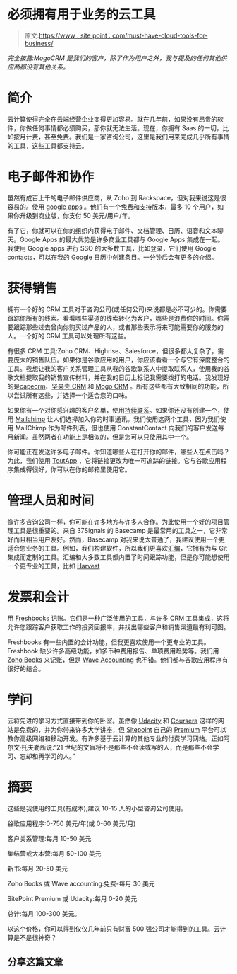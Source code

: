 # 必须拥有用于业务的云工具

> 原文:[https://www . site point . com/must-have-cloud-tools-for-business/](https://www.sitepoint.com/must-have-cloud-tools-for-business/)

*完全披露:MogoCRM 是我们的客户，除了作为用户之外，我与提及的任何其他供应商都没有其他关系。*

# **简介**

云计算使得完全在云端经营企业变得更加容易。就在几年前，如果没有昂贵的软件，你做任何事情都必须购买，那你就无法生活。现在，你拥有 Saas 的一切，比如按月计费，甚至免费。我们是一家咨询公司，这里是我们用来完成几乎所有事情的工具，这些工具都支持云。

# 电子邮件和协作

虽然有成百上千的电子邮件供应商，从 Zoho 到 Rackspace，但对我来说这是很容易的。使用 [google apps](http://www.google.com/enterprise/apps/business/) 。他们有一个[免费和支持版本](http://www.google.com/apps/intl/en/group/index.html)，最多 10 个用户，如果你升级到商业版，你支付 50 美元/用户/年。

有了它，你就可以在你的组织内获得电子邮件、文档管理、日历、语音和文本聊天。Google Apps 的最大优势是许多商业工具都与 Google Apps 集成在一起。我使用 Google apps 进行 SSO 的大多数工具，比如登录，它们使用 Google contacts，可以在我的 Google 日历中创建条目。一分钟后会有更多的介绍。

# 获得销售

拥有一个好的 CRM 工具对于咨询公司(或任何公司)来说都是必不可少的。你需要跟踪你所有的线索。看看哪些渠道的线索转化为客户，哪些是浪费你的时间。你需要跟踪那些过去曾向你购买过产品的人，或者那些表示将来可能需要你的服务的人。一个好的 CRM 工具可以处理所有这些。

有很多 CRM 工具:Zoho CRM、Highrise、Salesforce，但很多都太复杂了，需要庞大的销售队伍。如果你是谷歌应用的用户，你应该看看一个与它有深度整合的工具。我想让我的客户关系管理工具从我的谷歌联系人中提取联系人，使用我的谷歌文档提取我的销售宣传材料，并在我的日历上标记我需要拨打的电话。我发现好的是[capecrm](http://capsulecrm.com)、[坚果壳 CRM](http://www.nutshell.com) 和 [Mogo CRM](http://www.mogocrm.com) 。所有这些都有大致相同的功能，所以尝试所有这些，并选择一个适合您的口味。

如果你有一个对你感兴趣的客户名单，使用[持续联系](http://www.constantcontact.com)。如果你还没有创建一个，使用 [Mailchimp](http://www.mailchimp.com) 让人们选择加入你的时事通讯。我们使用这两个工具，因为我们使用 MailChimp 作为邮件列表，但也使用 ConstantContact 向我们的客户发送每月新闻。虽然两者在功能上是相似的，但是您可以只使用其中一个。

你可能正在发送许多电子邮件。你知道哪些人在打开你的邮件，哪些人在点击吗？为此，我们使用 [ToutApp](http://www.toutapp.com) ，它将链接更改为唯一可追踪的链接。它与谷歌应用程序集成得很好，你可以在你的邮箱里使用它。

# 管理人员和时间

像许多咨询公司一样，你可能在许多地方与许多人合作。为此使用一个好的项目管理工具是很重要的。来自 37Signals 的 Basecamp 是最常用的工具之一，它非常好而且相当用户友好。然而，Basecamp 对我来说太普通了，我建议使用一个更适合您业务的工具。例如，我们构建软件，所以我们更喜欢[汇编](http://assembla.com)，它拥有为与 Git 集成而定制的工具。汇编和大多数工具都内置了时间跟踪功能，但是你可能想使用一个更专业的工具，比如 [Harvest](http://www.getharvest.com/)

# 发票和会计

用 [Freshbooks](http://www.freshbooks.com/) 记账。它们是一种广泛使用的工具，与许多 CRM 工具集成，这将允许您跟踪客户获取工作的投资回报率，并找出哪些客户和销售渠道最有利可图。

Freshbooks 有一些内置的会计功能，但我更喜欢使用一个更专业的工具。Freshbook 缺少许多高级功能，如多币种费用报告、单项费用趋势等。我们用 [Zoho Books](http://books.zoho.com/) 来记账，但是 [Wave Accounting](http://waveaccounting.com/) 也不错。他们都与谷歌应用程序有很好的结合。

# 学问

云将先进的学习方式直接带到你的卧室。虽然像 [Udacity](https://www.udacity.com/) 和 [Coursera](https://www.coursera.org/) 这样的网站是免费的，并为你带来许多大学讲座，但 [Sitepoint](https://www.sitepoint.com/) 自己的 [Premium](/premium/) 平台可以教你高级网络和移动开发。有许多基于云计算的其他专业的付费学习网站。正如阿尔文·托夫勒所说:“21 世纪的文盲将不是那些不会读或写的人，而是那些不会学习、忘却和再学习的人。”

# 摘要

这些是我使用的工具(有成本),建议 10-15 人的小型咨询公司使用。

谷歌应用程序:0-750 美元/年(或 0-60 美元/月)

客户关系管理:每月 10-50 美元

集结营或大本营:每月 50-100 美元

新书:每月 20-50 美元

Zoho Books 或 Wave accounting:免费-每月 30 美元

SitePoint Premium 或 Udacity:每月 0-20 美元

总计:每月 100-300 美元。

以这个价格，你可以得到仅仅几年前只有财富 500 强公司才能得到的工具。云计算是不是很神奇？

## 分享这篇文章